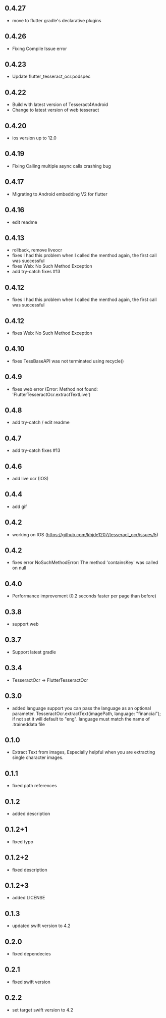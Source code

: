 ## 0.4.27
- move to flutter gradle's declarative plugins

## 0.4.26
- Fixing Compile Issue error

## 0.4.23

- Update flutter_tesseract_ocr.podspec

## 0.4.22

- Build with latest version of Tesseract4Android
- Change to latest version of web tesseract

## 0.4.20

- ios version up to 12.0

## 0.4.19

- Fixing Calling multiple async calls crashing bug

## 0.4.17

- Migrating to Android embedding V2 for flutter

## 0.4.16

- edit readme

## 0.4.13

- rollback, remove liveocr
- fixes I had this problem when I called the menthod again, the first call was successful
- fixes Web: No Such Method Exception
- add try-catch fixes #13

## 0.4.12

- fixes I had this problem when I called the menthod again, the first call was successful

## 0.4.12

- fixes Web: No Such Method Exception

## 0.4.10

- fixes TessBaseAPI was not terminated using recycle()

## 0.4.9

- fixes web error (Error: Method not found: 'FlutterTesseractOcr.extractTextLive')

## 0.4.8

- add try-catch / edit readme

## 0.4.7

- add try-catch fixes #13

## 0.4.6

- add live ocr (IOS)

## 0.4.4

- add gif

## 0.4.2

- working on IOS (https://github.com/khjde1207/tesseract_ocr/issues/5)

## 0.4.2

- fixes error NoSuchMethodError: The method 'containsKey' was called on null

## 0.4.0

- Performance improvement (0.2 seconds faster per page than before)

## 0.3.8

- support web

## 0.3.7

- Support latest gradle

## 0.3.4

- TesseractOcr -> FlutterTesseractOcr

## 0.3.0

- added language support you can pass the language as an optional parameter. TesseractOcr.extractText(imagePath, language: "financial");
  if not set it will default to "eng". language must match the name of .traineddata file

## 0.1.0

- Extract Text from images, Especially helpful when you are extracting single character images.

## 0.1.1

- fixed path references

## 0.1.2

- added description

## 0.1.2+1

- fixed typo

## 0.1.2+2

- fixed description

## 0.1.2+3

- added LICENSE

## 0.1.3

- updated swift version to 4.2

## 0.2.0

- fixed dependecies

## 0.2.1

- fixed swift version

## 0.2.2

- set target swift version to 4.2
